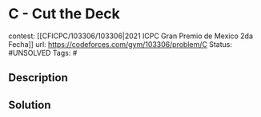 # C - Cut the Deck

contest: [[CFICPC/103306/103306|2021 ICPC Gran Premio de Mexico 2da Fecha]]
url: https://codeforces.com/gym/103306/problem/C
Status: #UNSOLVED
Tags: #

## Description

## Solution

